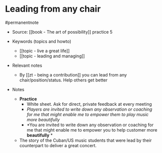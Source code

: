 # Leading from any chair
#permanentnote

- Source: [[book - The art of possibility]] practice 5

- Keywords (topics and howto)
	- [[topic - live a great life]]
	- [[topic - leading and managing]]

- Relevant notes
	- By [[zt - being a contribution]] you can lead from any chair/position/status. Help others get better

- Notes
	-   **Practice**
		-   White sheet. Ask for direct, private feedback at every meeting
		-   *Players are invited to write down any observation or coaching for me that might enable me to empower them to play music more beautifully*
		-   *You are invited to write down any observation or coaching for me that might enable me to empower you to help customer more **beautifully** *
	- The story of the Cuban/US music students that were lead by their counterpart to deliver a great concert. 